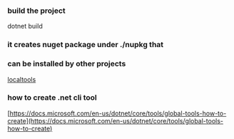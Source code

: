 ### build the project
dotnet build
### it creates nuget package under ./nupkg that 
### can be installed by other projects
[localtools](https://docs.microsoft.com/en-us/dotnet/core/tools/local-tools-how-to-use)
### how to create .net cli tool 
[https://docs.microsoft.com/en-us/dotnet/core/tools/global-tools-how-to-create](https://docs.microsoft.com/en-us/dotnet/core/tools/global-tools-how-to-create)